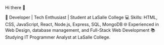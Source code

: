 Hi there 👋

🚀 Developer | Tech Enthusiast | Student at LaSalle College
💻 Skills: HTML, CSS, JavaScript, React, Node.js, Express, SQL, MongoDB
🌐 Experienced in Web Design, database management, and Full-Stack Web Development
📚 Studying IT Programmer Analyst at LaSalle College.

